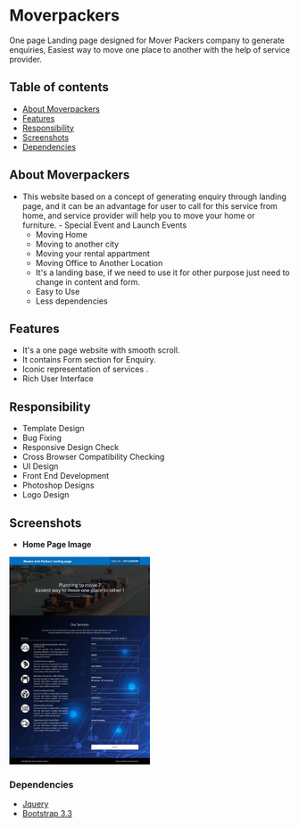 # Moverpackers
One page Landing page designed for Mover Packers company to generate enquiries, Easiest way to move one place to another with the help of service provider.


## Table of contents
- [About Moverpackers](#about-moverpackers)
- [Features](#features)
- [Responsibility](#responsibility)
- [Screenshots](#screenshots)
- [Dependencies](#dependencies)



## About Moverpackers
- This website based on a concept of generating enquiry through landing page, and it can be an advantage for user to call for this service from home, and service provider will help you to move your home or furniture.    - Special Event and Launch Events
    - Moving Home
    - Moving to another city
    - Moving your rental appartment
    - Moving Office to Another Location
    - It's a landing base, if we need to use it for other purpose just need to change in content and form.
    - Easy to Use
    - Less dependencies
    
    
    
## Features

- It's a one page website with smooth scroll.
- It contains Form section for Enquiry.
- Iconic representation of services .
- Rich User Interface


## Responsibility
- Template Design
- Bug Fixing
- Responsive Design Check
- Cross Browser Compatibility Checking
- UI Design
- Front End Development
- Photoshop Designs
- Logo Design

## Screenshots

- **Home Page Image** 
<img src="https://github.com/pras75299/Moverpackers/blob/master/screenshot/index.png" width="50%" height="50%"/>


### Dependencies

- [Jquery](https://code.jquery.com/jquery-3.2.1.min.js) <br/>
- [Bootstrap 3.3](https://getbootstrap.com/docs/3.3/) <br/>














